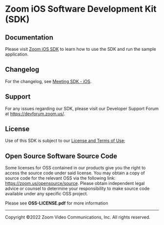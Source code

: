 # Zoom iOS Software Development Kit (SDK)

## Documentation
Please visit [Zoom iOS SDK](https://marketplace.zoom.us/docs/sdk/native-sdks/iOS) to learn how to use the SDK and run the sample application.

## Changelog

For the changelog, see [Meeting SDK - iOS](https://marketplace.zoom.us/docs/changelog#labels/meeting-sdk-i-os).

## Support

For any issues regarding our SDK, please visit our Developer Support Forum at https://devforum.zoom.us/.

## License

Use of this SDK is subject to our [License and Terms of Use](https://explore.zoom.us/docs/en-us/zoom_api_license_and_tou.html);

## Open Source Software Source Code

Some licenses for OSS contained in our products give you the right to access the source code under said license. You may obtain a copy of source code for the relevant OSS via the following link: https://zoom.us/opensource/source. Please obtain independent legal advice or counsel to determine your responsibility to make source code available under any specific OSS project.

Please see **OSS-LICENSE.pdf** for more information  

---
Copyright ©2022 Zoom Video Communications, Inc. All rights reserved.
